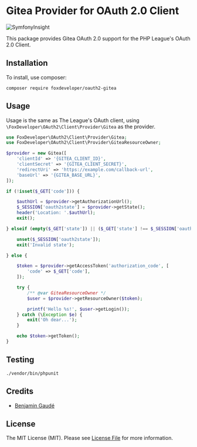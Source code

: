 # Gitea Provider for OAuth 2.0 Client

![SymfonyInsight](https://insight.symfony.com/projects/e32f86e6-2312-4ec1-ac21-adb7d2fb6f33/mini.svg)

This package provides Gitea OAuth 2.0 support for the PHP League's OAuth 2.0 Client.

## Installation

To install, use composer:

```shell
composer require foxdeveloper/oauth2-gitea
```

## Usage

Usage is the same as The League's OAuth client, using `\FoxDeveloper\OAuth2\Client\Provider\Gitea` as the provider.

```php
use FoxDeveloper\OAuth2\Client\Provider\Gitea;
use FoxDeveloper\OAuth2\Client\Provider\GiteaResourceOwner;

$provider = new Gitea([
    'clientId' => '{GITEA_CLIENT_ID}',
    'clientSecret' => '{GITEA_CLIENT_SECRET}',
    'redirectUri' => 'https://example.com/callback-url',
    'baseUrl' => '{GITEA_BASE_URL}',
]);

if (!isset($_GET['code'])) {

    $authUrl = $provider->getAuthorizationUrl();
    $_SESSION['oauth2state'] = $provider->getState();
    header('Location: '.$authUrl);
    exit();

} elseif (empty($_GET['state']) || ($_GET['state'] !== $_SESSION['oauth2state'])) {

    unset($_SESSION['oauth2state']);
    exit('Invalid state');

} else {

    $token = $provider->getAccessToken('authorization_code', [
        'code' => $_GET['code'],
    ]);

    try {
        /** @var GiteaResourceOwner */
        $user = $provider->getResourceOwner($token);

        printf('Hello %s!', $user->getLogin());
    } catch (\Exception $e) {
        exit('Oh dear...');
    }

    echo $token->getToken();
}
```

## Testing
```shell
./vendor/bin/phpunit
```

## Credits
- [Benjamin Gaudé](https://github.com/foxdeveloper)

## License
The MIT License (MIT). Please see [License File](./LICENSE.md) for more information.
